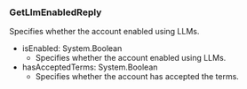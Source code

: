 ### GetLlmEnabledReply
Specifies whether the account enabled using LLMs.

- isEnabled: System.Boolean
  - Specifies whether the account enabled using LLMs.
- hasAcceptedTerms: System.Boolean
  - Specifies whether the account has accepted the terms.
